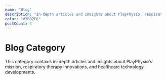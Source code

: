 ```yaml
---
name: "Blog"
description: "In-depth articles and insights about PlayPhysio, respiratory therapy, and healthcare innovation"
color: "#3B82F6"
postCount: 4
---
```


# Blog Category

This category contains in-depth articles and insights about PlayPhysio's mission, respiratory therapy innovations, and healthcare technology developments.
